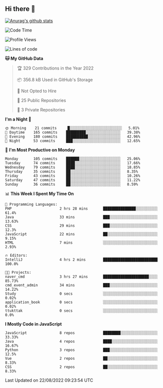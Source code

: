 ## Hi there 👋

[![Anurag's github stats](https://github-readme-stats.vercel.app/api?username=Songwonseok)](https://github.com/anuraghazra/github-readme-stats)



<!--START_SECTION:waka-->
![Code Time](http://img.shields.io/badge/Code%20Time-1%2C712%20hrs%2054%20mins-blue)

![Profile Views](http://img.shields.io/badge/Profile%20Views-0-blue)

![Lines of code](https://img.shields.io/badge/From%20Hello%20World%20I%27ve%20Written-3%20Million%20lines%20of%20code-blue)

**🐱 My GitHub Data** 

> 🏆 329 Contributions in the Year 2022
 > 
> 📦 356.8 kB Used in GitHub's Storage 
 > 
> 🚫 Not Opted to Hire
 > 
> 📜 25 Public Repositories 
 > 
> 🔑 3 Private Repositories  
 > 
**I'm a Night 🦉** 

```text
🌞 Morning    21 commits     █░░░░░░░░░░░░░░░░░░░░░░░░   5.01% 
🌆 Daytime    165 commits    █████████░░░░░░░░░░░░░░░░   39.38% 
🌃 Evening    180 commits    ██████████░░░░░░░░░░░░░░░   42.96% 
🌙 Night      53 commits     ███░░░░░░░░░░░░░░░░░░░░░░   12.65%

```
📅 **I'm Most Productive on Monday** 

```text
Monday       105 commits    ██████░░░░░░░░░░░░░░░░░░░   25.06% 
Tuesday      74 commits     ████░░░░░░░░░░░░░░░░░░░░░   17.66% 
Wednesday    79 commits     ████░░░░░░░░░░░░░░░░░░░░░   18.85% 
Thursday     35 commits     ██░░░░░░░░░░░░░░░░░░░░░░░   8.35% 
Friday       43 commits     ██░░░░░░░░░░░░░░░░░░░░░░░   10.26% 
Saturday     47 commits     ██░░░░░░░░░░░░░░░░░░░░░░░   11.22% 
Sunday       36 commits     ██░░░░░░░░░░░░░░░░░░░░░░░   8.59%

```


📊 **This Week I Spent My Time On** 

```text
💬 Programming Languages: 
PHP                      2 hrs 28 mins       ███████████████░░░░░░░░░░   61.4% 
Java                     33 mins             ███░░░░░░░░░░░░░░░░░░░░░░   13.63% 
CSS                      29 mins             ███░░░░░░░░░░░░░░░░░░░░░░   12.3% 
JavaScript               22 mins             ██░░░░░░░░░░░░░░░░░░░░░░░   9.15% 
HTML                     7 mins              ░░░░░░░░░░░░░░░░░░░░░░░░░   2.93%

🔥 Editors: 
IntelliJ                 4 hrs 2 mins        █████████████████████████   100.0%

🐱‍💻 Projects: 
naver_cmd                3 hrs 27 mins       █████████████████████░░░░   85.73% 
cmd_event_admin          34 mins             ███░░░░░░░░░░░░░░░░░░░░░░   14.22% 
Study                    0 secs              ░░░░░░░░░░░░░░░░░░░░░░░░░   0.02% 
application_book         0 secs              ░░░░░░░░░░░░░░░░░░░░░░░░░   0.02% 
ttukttak                 0 secs              ░░░░░░░░░░░░░░░░░░░░░░░░░   0.0%

```

**I Mostly Code in JavaScript** 

```text
JavaScript               8 repos             ████████░░░░░░░░░░░░░░░░░   33.33% 
Java                     4 repos             ████░░░░░░░░░░░░░░░░░░░░░   16.67% 
Python                   3 repos             ███░░░░░░░░░░░░░░░░░░░░░░   12.5% 
Vue                      2 repos             ██░░░░░░░░░░░░░░░░░░░░░░░   8.33% 
CSS                      2 repos             ██░░░░░░░░░░░░░░░░░░░░░░░   8.33%

```



 Last Updated on 22/08/2022 09:23:54 UTC
<!--END_SECTION:waka-->
